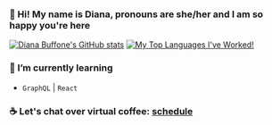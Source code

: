 ### 👋  Hi! My name is Diana, pronouns are she/her and I am so happy you're here

[![Diana Buffone's GitHub stats](https://github-readme-stats.vercel.app/api?username=Diana20920&theme=tokyonight&show_icons=true&hide_rank=true&hide_title=true&hide=stars)](https://github.com/anuraghazra/github-readme-stats)
[![My Top Languages I've Worked!](https://github-readme-stats.vercel.app/api/top-langs/?username=Diana20920&layout=compact&theme=tokyonight)](https://github.com/USERNAME/github-readme-stats)

### 🌱 I’m currently learning
- `GraphQL` | `React`

### ☕ Let's chat over virtual coffee: [schedule](https://calendly.com/diana-pamelaet/coffeeortea)

<!--
**Diana20920/Diana20920** is a ✨ _special_ ✨ repository because its `README.md` (this file) appears on your GitHub profile.
Here are some ideas to get you started:

- 👯 I’m looking to collaborate on ...
- 🤔 I’m looking for help with ...
- 💬 Ask me about ...
### 🔭 I’m currently working on ...
**Sweater Weather**
-  ...
- ⚡ Fun fact: ...
-->
